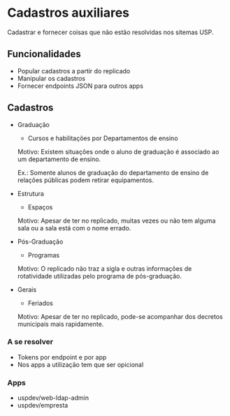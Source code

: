 # Cadastros auxiliares
Cadastrar e fornecer coisas que não estão resolvidas nos sitemas USP.

## Funcionalidades

- Popular cadastros a partir do replicado
- Manipular os cadastros
- Fornecer endpoints JSON para outros apps

## Cadastros

- Graduação
  - Cursos e habilitações por Departamentos de ensino
  
  Motivo: Existem situações onde o aluno de graduação é associado ao um departamento de ensino.

  Ex.: Somente alunos de graduação do departamento de ensino de relações públicas podem retirar equipamentos.

- Estrutura
  - Espaços
  
  Motivo: Apesar de ter no replicado, muitas vezes ou não tem alguma sala ou a sala está com o nome errado.

- Pós-Graduação
  - Programas
  
  Motivo: O replicado não traz a sigla e outras informações de rotatividade utilizadas pelo programa de pós-graduação.

- Gerais
  - Feriados
  
  Motivo: Apesar de ter no replicado, pode-se acompanhar dos decretos municipais mais rapidamente.

### A se resolver

- Tokens por endpoint e por app
- Nos apps a utilização tem que ser opicional

### Apps 

- uspdev/web-ldap-admin
- uspdev/empresta
